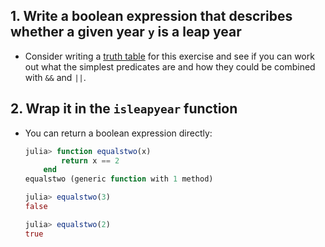 ## 1. Write a boolean expression that describes whether a given year `y` is a leap year

- Consider writing a [truth table](https://en.wikipedia.org/wiki/Truth_table) for this exercise and see if you can work out what the simplest predicates are and how they could be combined with `&&` and `||`.

## 2. Wrap it in the `isleapyear` function

- You can return a boolean expression directly:
  ```julia
  julia> function equalstwo(x)
          return x == 2
      end
  equalstwo (generic function with 1 method)
  
  julia> equalstwo(3)
  false
  
  julia> equalstwo(2)
  true
  ```
